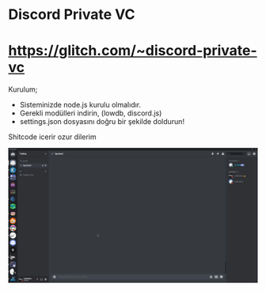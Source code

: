 # Discord Private VC 
# https://glitch.com/~discord-private-vc
Kurulum;
- Sisteminizde node.js kurulu olmalıdır.
- Gerekli modülleri indirin, (lowdb, discord.js)
- settings.json dosyasını doğru bir şekilde doldurun!

Shitcode icerir ozur dilerim 

![](tuto.gif)
